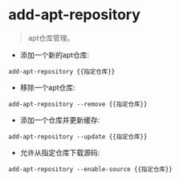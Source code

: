 # add-apt-repository

> apt仓库管理。

- 添加一个新的apt仓库:

`add-apt-repository {{指定仓库}}`

- 移除一个apt仓库:

`add-apt-repository --remove {{指定仓库}}`

- 添加一个仓库并更新缓存:

`add-apt-repository --update {{指定仓库}}`

- 允许从指定仓库下载源码:

`add-apt-repository --enable-source {{指定仓库}}`
